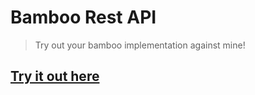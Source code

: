 # Bamboo Rest API

> Try out your bamboo implementation against mine!

## [Try it out here](https://mighty-sands-24362.herokuapp.com/swagger/index.html) 



